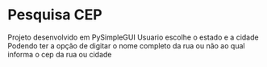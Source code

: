 # Pesquisa CEP

Projeto desenvolvido em PySimpleGUI
Usuario escolhe o estado e a cidade
Podendo ter a opção de digitar o nome completo da rua ou não
ao qual informa o cep da rua ou cidade